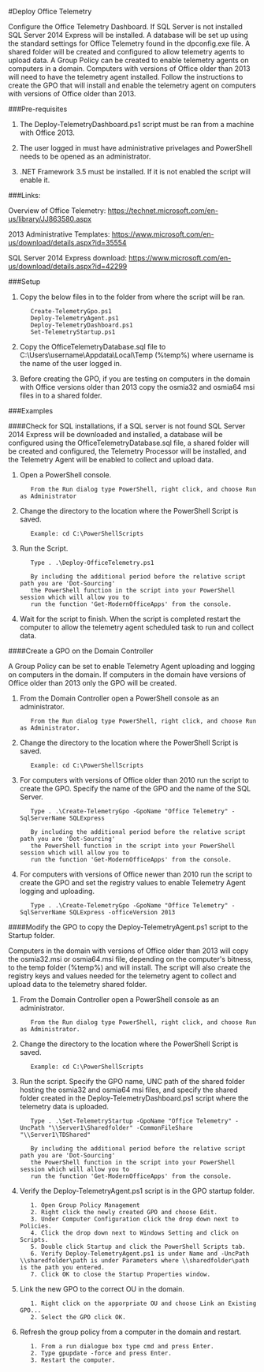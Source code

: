 #Deploy Office Telemetry

Configure the Office Telemetry Dashboard. If SQL Server is not installed SQL Server 2014 Express 
will be installed. A database will be set up using the standard settings for Office Telemetry found in the dpconfig.exe file.
A shared folder will be created and configured to allow telemetry agents to upload data. A Group Policy can be created to enable telemetry agents on computers in a domain. Computers with versions of Office older than 2013 will need to have the telemetry agent installed. Follow the instructions to create the GPO that will install and enable the telemetry agent on computers with versions of Office older than 2013.

###Pre-requisites

1. The Deploy-TelemetryDashboard.ps1 script must be ran from a machine with Office 2013.

2. The user logged in must have administrative privelages and PowerShell needs to be opened as an administrator.

3. .NET Framework 3.5 must be installed. If it is not enabled the script will enable it.

###Links:

Overview of Office Telemetry: https://technet.microsoft.com/en-us/library/JJ863580.aspx

2013 Administrative Templates: https://www.microsoft.com/en-us/download/details.aspx?id=35554

SQL Server 2014 Express download: https://www.microsoft.com/en-us/download/details.aspx?id=42299

###Setup

1. Copy the below files in to the folder from where the script will be ran.

          Create-TelemetryGpo.ps1
          Deploy-TelemetryAgent.ps1
          Deploy-TelemetryDashboard.ps1
          Set-TelemetryStartup.ps1
          
2. Copy the OfficeTelemetryDatabase.sql file to C:\Users\username\Appdata\Local\Temp (%temp%) where username
is the name of the user logged in.
          
3. Before creating the GPO, if you are testing on computers in the domain with Office versions older than 2013 copy the osmia32 and osmia64 msi files in to a shared folder. 

###Examples

####Check for SQL installations, if a SQL server is not found SQL Server 2014 Express will be downloaded and installed, a database will be configured using the OfficeTelemetryDatabase.sql file, a shared folder will be created and configured, the Telemetry Processor will be installed, and the Telemetry Agent will be enabled to collect and upload data.

1. Open a PowerShell console.

          From the Run dialog type PowerShell, right click, and choose Run as Administrator
            
2. Change the directory to the location where the PowerShell Script is saved.

          Example: cd C:\PowerShellScripts
            
3. Run the Script.

          Type . .\Deploy-OfficeTelemetry.ps1
          
          By including the additional period before the relative script path you are 'Dot-Sourcing' 
          the PowerShell function in the script into your PowerShell session which will allow you to 
          run the function 'Get-ModernOfficeApps' from the console.
          
4. Wait for the script to finish. When the script is completed restart the computer to allow the 
telemetry agent scheduled task to run and collect data.

####Create a GPO on the Domain Controller

A Group Policy can be set to enable Telemetry Agent uploading and logging on computers in the domain. If computers in
the domain have versions of Office older than 2013 only the GPO will be created.

1. From the Domain Controller open a PowerShell console as an administrator.

          From the Run dialog type PowerShell, right click, and choose Run as Administrator.
          
2. Change the directory to the location where the PowerShell Script is saved.

          Example: cd C:\PowerShellScripts
          
3. For computers with versions of Office older than 2010 run the script to create the GPO. Specify the name of the GPO and the name of the SQL Server.

          Type . .\Create-TelemetryGpo -GpoName "Office Telemetry" -SqlServerName SQLExpress
          
          By including the additional period before the relative script path you are 'Dot-Sourcing' 
          the PowerShell function in the script into your PowerShell session which will allow you to 
          run the function 'Get-ModernOfficeApps' from the console.

4. For computers with versions of Office newer than 2010 run the script to create the GPO and set the registry values to enable Telemetry Agent logging and uploading.

          Type . .\Create-TelemetryGpo -GpoName "Office Telemetry" -SqlServerName SQLExpress -officeVersion 2013

####Modify the GPO to copy the Deploy-TelemetryAgent.ps1 script to the Startup folder. 

Computers in the domain with versions of Office older than 2013 will copy the osmia32.msi or osmia64.msi file, depending on the computer's bitness, to the temp folder (%temp%) and will install. The script will also create the registry keys and values needed for the telemetry agent to collect and upload data to the telemetry shared folder.

1. From the Domain Controller open a PowerShell console as an administrator.

          From the Run dialog type PowerShell, right click, and choose Run as Administrator.
          
2. Change the directory to the location where the PowerShell Script is saved.

          Example: cd C:\PowerShellScripts
          
3. Run the script. Specify the GPO name, UNC path of the shared folder hosting the osmia32 and osmia64 msi files, and specify the shared folder created in the Deploy-TelemetryDashboard.ps1 script where the telemetry data is uploaded.

          Type . .\Set-TelemetryStartup -GpoName "Office Telemetry" -UncPath "\\Server1\Sharedfolder" -CommonFileShare "\\Server1\TDShared"
          
          By including the additional period before the relative script path you are 'Dot-Sourcing' 
          the PowerShell function in the script into your PowerShell session which will allow you to 
          run the function 'Get-ModernOfficeApps' from the console.
          
4. Verify the Deploy-TelemetryAgent.ps1 script is in the GPO startup folder.

          1. Open Group Policy Management
          2. Right click the newly created GPO and choose Edit.
          3. Under Computer Configuration click the drop down next to Policies.
          4. Click the drop down next to Windows Setting and click on Scripts.
          5. Double click Startup and click the PowerShell Scripts tab.
          6. Verify Deploy-TelemetryAgent.ps1 is under Name and -UncPath \\sharedfolder\path is under Parameters where \\sharedfolder\path is the path you entered.
          7. Click OK to close the Startup Properties window.
          
5. Link the new GPO to the correct OU in the domain.

          1. Right click on the apporpriate OU and choose Link an Existing GPO...
          2. Select the GPO click OK.

6. Refresh the group policy from a computer in the domain and restart.

          1. From a run dialogue box type cmd and press Enter.
          2. Type gpupdate -force and press Enter.
          3. Restart the computer.
          
